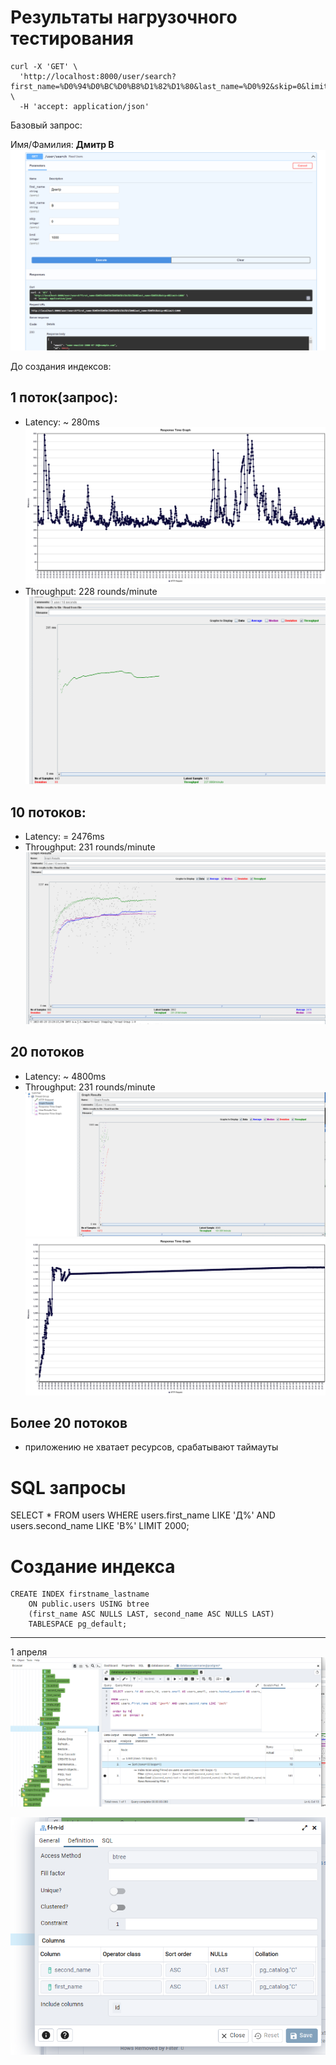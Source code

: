 
# Результаты нагрузочного тестирования

````commandline
curl -X 'GET' \
  'http://localhost:8000/user/search?first_name=%D0%94%D0%BC%D0%B8%D1%82%D1%80&last_name=%D0%92&skip=0&limit=1000' \
  -H 'accept: application/json'
````
Базовый запрос:

Имя/Фамилия: **Дмитр В**
![img.png](img.png)

До создания индексов:
## 1 поток(запрос):
- Latency: ~ 280ms
![latency-1-request-before-index.png](latency-1-request-before-index.png)
- Throughput: 228 rounds/minute
![img_1.png](img_1.png)

## 10 потоков:
- Latency: = 2476ms
- Throughput: 231 rounds/minute
![img_2.png](img_2.png)

## 20 потоков

- Latency: ~ 4800ms
- Throughput: 231 rounds/minute
![img_3.png](img_3.png)
![latency-20-request-before-index.png](latency-20-request-before-index.png)

## Более 20 потоков
- приложению не хватает ресурсов, срабатывают таймауты

# SQL запросы

SELECT *
FROM users
WHERE users.first_name LIKE 'Д%' AND users.second_name LIKE 'В%'
LIMIT 2000;

# Создание индекса

````commandline
CREATE INDEX firstname_lastname
    ON public.users USING btree
    (first_name ASC NULLS LAST, second_name ASC NULLS LAST)
    TABLESPACE pg_default;
````

----

1 апреля
![img_4.png](img_4.png)

![img_5.png](img_5.png)
